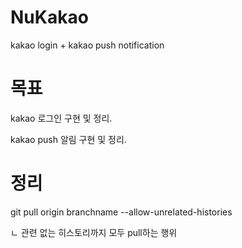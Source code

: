 # NuKakao

kakao login + kakao push notification

# 목표

kakao 로그인 구현 및 정리.

kakao push 알림 구현 및 정리.

# 정리

git pull origin branchname --allow-unrelated-histories

ㄴ 관련 없는 히스토리까지 모두 pull하는 행위


